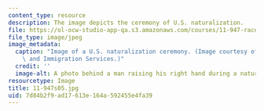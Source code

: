 ```yaml
---
content_type: resource
description: The image depicts the ceremony of U.S. naturalization.
file: https://ol-ocw-studio-app-qa.s3.amazonaws.com/courses/11-947-race-immigration-and-planning-spring-2005/7d84b2f9ad17613e164a592455e4fa39_11-947s05.jpg
file_type: image/jpeg
image_metadata:
  caption: "Image of a U.S. naturalization ceremony. (Image courtesy of\_U.S. Citizenship\
    \ and Immigration Services.)"
  credit: ''
  image-alt: A photo behind a man raising his right hand during a naturalization ceremony.
resourcetype: Image
title: 11-947s05.jpg
uid: 7d84b2f9-ad17-613e-164a-592455e4fa39
---
```

